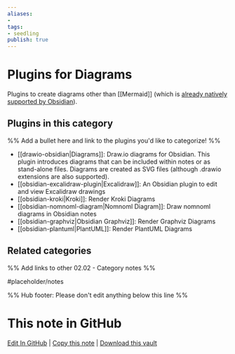 ```yaml
---
aliases:
- 
tags: 
- seedling 
publish: true
---
```



# Plugins for Diagrams

Plugins to create diagrams other than [[Mermaid]] (which is [already natively supported by Obsidian](https://help.obsidian.md/How+to/Format+your+notes#Diagram)).

## Plugins in this category

%% Add a bullet here and link to the plugins you'd like to categorize! %%

- [[drawio-obsidian|Diagrams]]: Draw.io diagrams for Obsidian. This plugin introduces diagrams that can be included within notes or as stand-alone files. Diagrams are created as SVG files (although .drawio extensions are also supported).
- [[obsidian-excalidraw-plugin|Excalidraw]]: An Obsidian plugin to edit and view Excalidraw drawings
- [[obsidian-kroki|Kroki]]: Render Kroki Diagrams
- [[obsidian-nomnoml-diagram|Nomnoml Diagram]]: Draw nomnoml diagrams in Obsidian notes
- [[obsidian-graphviz|Obsidian Graphviz]]: Render Graphviz Diagrams
- [[obsidian-plantuml|PlantUML]]: Render PlantUML Diagrams

## Related categories

%% Add links to other 02.02 - Category notes %%

#placeholder/notes

%% Hub footer: Please don't edit anything below this line %%

# This note in GitHub

<span class="git-footer">[Edit In GitHub](https://github.dev/obsidian-community/obsidian-hub/blob/main/02%20-%20Community%20Expansions/02.01%20Plugins%20by%20Category/Plugins%20for%20Diagrams.md "git-hub-edit-note") | [Copy this note](https://raw.githubusercontent.com/obsidian-community/obsidian-hub/main/02%20-%20Community%20Expansions/02.01%20Plugins%20by%20Category/Plugins%20for%20Diagrams.md "git-hub-copy-note") | [Download this vault](https://github.com/obsidian-community/obsidian-hub/archive/refs/heads/main.zip "git-hub-download-vault") </span>
